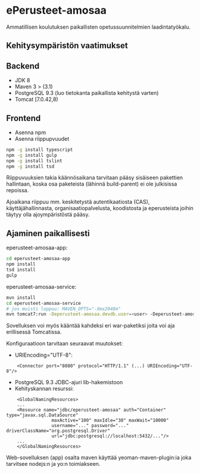 ePerusteet-amosaa
=================

Ammatillisen koulutuksen paikallisten opetussuunnitelmien laadintatyökalu.

Kehitysympäristön vaatimukset
-----------------------------

## Backend
- JDK 8
- Maven 3 > (3.1)
- PostgreSQL 9.3 (luo tietokanta paikallista kehitystä varten)
- Tomcat [7.0.42,8)

## Frontend
- Asenna npm
- Asenna riippupvuudet

```sh
npm -g install typescript
npm -g install gulp
npm -g install tslint
npm -g install tsd
```

Riippuvuuksien takia käännösaikana tarvitaan pääsy sisäiseen pakettien hallintaan, koska osa paketeista (lähinnä build-parent) ei ole julkisissa repoissa.

Ajoaikana riippuu mm. keskitetystä autentikaatiosta (CAS), käyttäjähallinnasta, organisaatiopalvelusta, koodistosta ja eperusteista joihin täytyy olla ajoympäristöstä pääsy.


Ajaminen paikallisesti
----------------------

eperusteet-amosaa-app: 

```sh
cd eperusteet-amosaa-app
npm install
tsd install
gulp
```

eperusteet-amosaa-service: 

```sh
mvn install
cd eperusteet-amosaa-service
# jos muisti loppuu: MAVEN_OPTS="-Xmx2048m"
mvn tomcat7:run -Deperusteet-amosaa.devdb.user=<user> -Deperusteet-amosaa.devdb.password=<password> -Deperusteet-amosaa.devdb.jdbcurl=<jdbcurl>
```
    
Sovelluksen voi myös kääntää kahdeksi eri war-paketiksi joita voi aja erillisessä Tomcatissa. 

Konfiguraatioon tarvitaan seuraavat muutokset:

  - URIEncoding="UTF-8": 
```
    <Connector port="8080" protocol="HTTP/1.1" (...) URIEncoding="UTF-8"/>
```
  - PostgreSQL 9.3 JDBC-ajuri lib-hakemistoon
  - Kehityskannan resurssi:    
```
    <GlobalNamingResources>
    ...
    <Resource name="jdbc/eperusteet-amosaa" auth="Container" type="javax.sql.DataSource"
                 maxActive="100" maxIdle="30" maxWait="10000"
                 username="..." password="..." driverClassName="org.postgresql.Driver"
                 url="jdbc:postgresql://localhost:5432/..."/>
    ...
    </GlobalNamingResources>
```

Web-sovelluksen (app) osalta maven käyttää yeoman-maven-plugin:ia joka tarvitsee nodejs:n ja yo:n toimiakseen.

